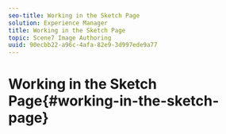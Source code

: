 ```yaml
---
seo-title: Working in the Sketch Page
solution: Experience Manager
title: Working in the Sketch Page
topic: Scene7 Image Authoring
uuid: 90ecbb22-a96c-4afa-82e9-3d997ede9a77
---
```


# Working in the Sketch Page{#working-in-the-sketch-page}

